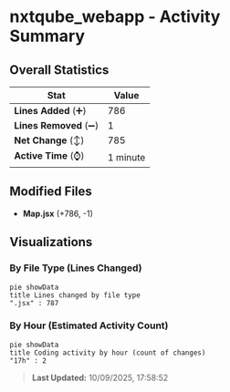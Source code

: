 # nxtqube_webapp - Activity Summary 

## Overall Statistics

| Stat                   | Value                                                             |
| ---------------------- | ----------------------------------------------------------------- |
| **Lines Added** (➕)   | 786                                          |
| **Lines Removed** (➖) | 1                                        |
| **Net Change** (↕)    | 785                |
| **Active Time** (⌚)   | 1 minute |


## Modified Files
- **Map.jsx** (+786, -1)

## Visualizations

### By File Type (Lines Changed)

```mermaid
pie showData
title Lines changed by file type
".jsx" : 787
```

### By Hour (Estimated Activity Count)

```mermaid
pie showData
title Coding activity by hour (count of changes)
"17h" : 2
```


> **Last Updated:** 10/09/2025, 17:58:52